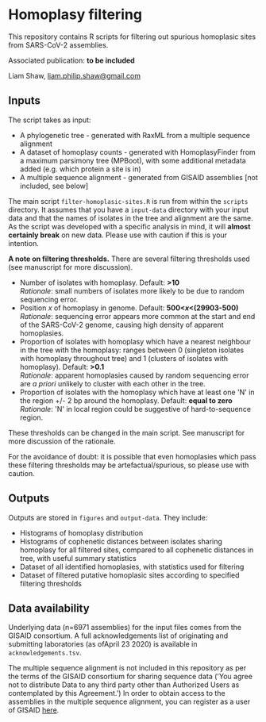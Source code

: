 # Homoplasy filtering

This repository contains R scripts for filtering out spurious homoplasic sites from SARS-CoV-2 assemblies.

Associated publication: **to be included** 

Liam Shaw, liam.philip.shaw@gmail.com


## Inputs

The script takes as input:

* A phylogenetic tree - generated with RaxML from a multiple sequence alignment
* A dataset of homoplasy counts - generated with HomoplasyFinder from a maximum parsimony tree (MPBoot), with some additional metadata added (e.g. which protein a site is in)
* A multiple sequence alignment - generated from GISAID assemblies [not included, see below] 

The main script `filter-homoplasic-sites.R` is run from within the `scripts` directory. It assumes that you have a `input-data` directory with your input data and that the names of isolates in the tree and alignment are the same. As the script was developed with a specific analysis in mind, it will **almost certainly break** on new data. Please use with caution if this is your intention. 

**A note on filtering thresholds.** There are several filtering thresholds used (see manuscript for more discussion).

* Number of isolates with homoplasy. Default: **>10**  
*Rationale*: small numbers of isolates more likely to be due to random sequencing error. 
* Position *x* of homoplasy in genome. Default: **500<*x*<(29903-500)**  
*Rationale*: sequencing error appears more common at the start and end of the SARS-CoV-2 genome, causing high density of apparent homoplasies.  
* Proportion of isolates with homoplasy which have a nearest neighbour in the tree with the homoplasy: ranges between 0 (singleton isolates with homoplasy throughout tree) and 1 (clusters of isolates with homoplasy). Default: **>0.1**  
*Rationale*: apparent homoplasies caused by random sequencing error are *a priori* unlikely to cluster with each other in the tree. 
* Proportion of isolates with the homoplasy which have at least one 'N' in the region +/- 2 bp around the homoplasy. Default: **equal to zero**  
*Rationale*: 'N' in local region could be suggestive of hard-to-sequence region. 
 
These thresholds can be changed in the main script. See manuscript for more discussion of the rationale. 

For the avoidance of doubt: it is possible that even homoplasies which pass these filtering thresholds may be artefactual/spurious, so please use with caution.  

## Outputs

Outputs are stored in `figures` and `output-data`. They include:

* Histograms of homoplasy distribution
* Histograms of cophenetic distances between isolates sharing homoplasy for all filtered sites, compared to all cophenetic distances in tree, with useful summary statistics
* Dataset of all identified homoplasies, with statistics used for filtering
* Dataset of filtered putative homoplasic sites according to specified filtering thresholds

## Data availability

Underlying data (n=6971 assemblies) for the input files comes from the GISAID consortium. A full acknowledgements list of originating and submitting laboratories (as ofApril 23 2020) is available in `acknowledgements.tsv`.

The multiple sequence alignment is not included in this repository as per the terms of the GISAID consortium for sharing sequence data ('You agree not to distribute Data to any third party other than Authorized Users as contemplated by this Agreement.') In order to obtain access to the assemblies in the multiple sequence alignment, you can register as a user of GISAID [here](https://www.gisaid.org/registration/register/). 
